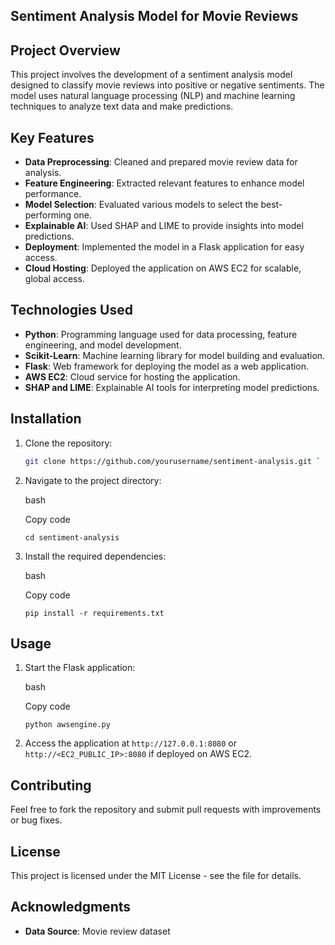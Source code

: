 ## Sentiment Analysis Model for Movie Reviews

## Project Overview

This project involves the development of a sentiment analysis model designed to classify movie reviews into positive or negative sentiments. The model uses natural language processing (NLP) and machine learning techniques to analyze text data and make predictions.

## Key Features

- **Data Preprocessing**: Cleaned and prepared movie review data for analysis.
- **Feature Engineering**: Extracted relevant features to enhance model performance.
- **Model Selection**: Evaluated various models to select the best-performing one.
- **Explainable AI**: Used SHAP and LIME to provide insights into model predictions.
- **Deployment**: Implemented the model in a Flask application for easy access.
- **Cloud Hosting**: Deployed the application on AWS EC2 for scalable, global access.

## Technologies Used

- **Python**: Programming language used for data processing, feature engineering, and model development.
- **Scikit-Learn**: Machine learning library for model building and evaluation.
- **Flask**: Web framework for deploying the model as a web application.
- **AWS EC2**: Cloud service for hosting the application.
- **SHAP and LIME**: Explainable AI tools for interpreting model predictions.

## Installation

1. Clone the repository:
   ```bash
   git clone https://github.com/yourusername/sentiment-analysis.git `

1.  Navigate to the project directory:

    bash

    Copy code

    `cd sentiment-analysis`

2.  Install the required dependencies:

    bash

    Copy code

    `pip install -r requirements.txt`

Usage
-----

1.  Start the Flask application:

    bash

    Copy code

    `python awsengine.py`

2.  Access the application at `http://127.0.0.1:8080` or `http://<EC2_PUBLIC_IP>:8080` if deployed on AWS EC2.

Contributing
------------

Feel free to fork the repository and submit pull requests with improvements or bug fixes.

License
-------

This project is licensed under the MIT License - see the <LICENSE> file for details.

Acknowledgments
---------------

-   **Data Source**: Movie review dataset
